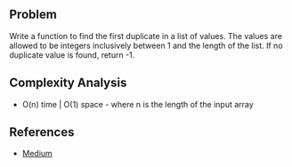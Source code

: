## Problem

Write a function to find the first duplicate in a list of values. The values are allowed to be integers inclusively between 1 and the length of the list. If no duplicate value is found, return -1.


## Complexity Analysis
- O(n) time | O(1) space - where n is the length of the input array


## References
- [Medium](https://medium.com/better-programming/algorithms-find-the-first-duplicate-eb7ab30d7da8)


